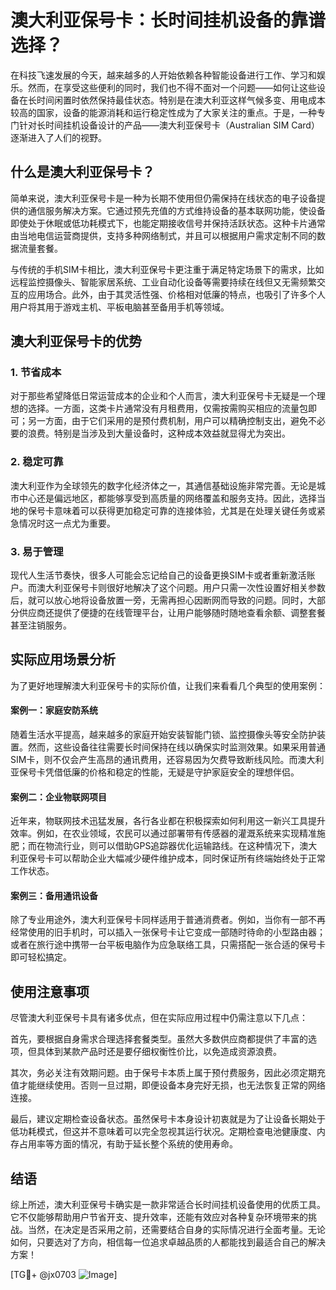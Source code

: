 # 澳大利亚保号卡：长时间挂机设备的靠谱选择？

在科技飞速发展的今天，越来越多的人开始依赖各种智能设备进行工作、学习和娱乐。然而，在享受这些便利的同时，我们也不得不面对一个问题——如何让这些设备在长时间闲置时依然保持最佳状态。特别是在澳大利亚这样气候多变、用电成本较高的国家，设备的能源消耗和运行稳定性成为了大家关注的重点。于是，一种专门针对长时间挂机设备设计的产品——澳大利亚保号卡（Australian SIM Card）逐渐进入了人们的视野。

## 什么是澳大利亚保号卡？

简单来说，澳大利亚保号卡是一种为长期不使用但仍需保持在线状态的电子设备提供的通信服务解决方案。它通过预先充值的方式维持设备的基本联网功能，使设备即使处于休眠或低功耗模式下，也能定期接收信号并保持活跃状态。这种卡片通常由当地电信运营商提供，支持多种网络制式，并且可以根据用户需求定制不同的数据流量套餐。

与传统的手机SIM卡相比，澳大利亚保号卡更注重于满足特定场景下的需求，比如远程监控摄像头、智能家居系统、工业自动化设备等需要持续在线但又无需频繁交互的应用场合。此外，由于其灵活性强、价格相对低廉的特点，也吸引了许多个人用户将其用于游戏主机、平板电脑甚至备用手机等领域。

## 澳大利亚保号卡的优势

### 1. 节省成本
对于那些希望降低日常运营成本的企业和个人而言，澳大利亚保号卡无疑是一个理想的选择。一方面，这类卡片通常没有月租费用，仅需按需购买相应的流量包即可；另一方面，由于它们采用的是预付费机制，用户可以精确控制支出，避免不必要的浪费。特别是当涉及到大量设备时，这种成本效益就显得尤为突出。

### 2. 稳定可靠
澳大利亚作为全球领先的数字化经济体之一，其通信基础设施非常完善。无论是城市中心还是偏远地区，都能够享受到高质量的网络覆盖和服务支持。因此，选择当地的保号卡意味着可以获得更加稳定可靠的连接体验，尤其是在处理关键任务或紧急情况时这一点尤为重要。

### 3. 易于管理
现代人生活节奏快，很多人可能会忘记给自己的设备更换SIM卡或者重新激活账户。而澳大利亚保号卡则很好地解决了这个问题。用户只需一次性设置好相关参数后，就可以放心地将设备放置一旁，无需再担心因断网而导致的问题。同时，大部分供应商还提供了便捷的在线管理平台，让用户能够随时随地查看余额、调整套餐甚至注销服务。

## 实际应用场景分析

为了更好地理解澳大利亚保号卡的实际价值，让我们来看看几个典型的使用案例：

#### 案例一：家庭安防系统
随着生活水平提高，越来越多的家庭开始安装智能门锁、监控摄像头等安全防护装置。然而，这些设备往往需要长时间保持在线以确保实时监测效果。如果采用普通SIM卡，则不仅会产生高昂的通讯费用，还容易因为欠费导致断线风险。而澳大利亚保号卡凭借低廉的价格和稳定的性能，无疑是守护家庭安全的理想伴侣。

#### 案例二：企业物联网项目
近年来，物联网技术迅猛发展，各行各业都在积极探索如何利用这一新兴工具提升效率。例如，在农业领域，农民可以通过部署带有传感器的灌溉系统来实现精准施肥；而在物流行业，则可以借助GPS追踪器优化运输路线。在这种情况下，澳大利亚保号卡可以帮助企业大幅减少硬件维护成本，同时保证所有终端始终处于正常工作状态。

#### 案例三：备用通讯设备
除了专业用途外，澳大利亚保号卡同样适用于普通消费者。例如，当你有一部不再经常使用的旧手机时，可以插入一张保号卡让它变成一部随时待命的小型路由器；或者在旅行途中携带一台平板电脑作为应急联络工具，只需搭配一张合适的保号卡即可轻松搞定。

## 使用注意事项

尽管澳大利亚保号卡具有诸多优点，但在实际应用过程中仍需注意以下几点：

首先，要根据自身需求合理选择套餐类型。虽然大多数供应商都提供了丰富的选项，但具体到某款产品时还是要仔细权衡性价比，以免造成资源浪费。

其次，务必关注有效期问题。由于保号卡本质上属于预付费服务，因此必须定期充值才能继续使用。否则一旦过期，即便设备本身完好无损，也无法恢复正常的网络连接。

最后，建议定期检查设备状态。虽然保号卡本身设计初衷就是为了让设备长期处于低功耗模式，但这并不意味着可以完全忽视其运行状况。定期检查电池健康度、内存占用率等方面的情况，有助于延长整个系统的使用寿命。

## 结语

综上所述，澳大利亚保号卡确实是一款非常适合长时间挂机设备使用的优质工具。它不仅能够帮助用户节省开支、提升效率，还能有效应对各种复杂环境带来的挑战。当然，在决定是否采用之前，还需要结合自身的实际情况进行全面考量。无论如何，只要选对了方向，相信每一位追求卓越品质的人都能找到最适合自己的解决方案！

[TG💪+ @jx0703 ![Image](https://github.com/user-attachments/assets/dbca1d08-cadb-493c-b0ec-ad6f7a83f270)]